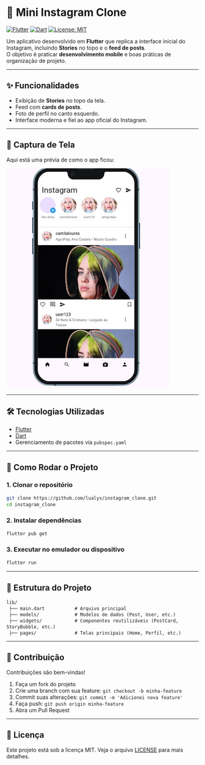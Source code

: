 # 📸 Mini Instagram Clone

[![Flutter](https://img.shields.io/badge/Flutter-02569B?logo=flutter&logoColor=white)](https://flutter.dev/)
[![Dart](https://img.shields.io/badge/Dart-0175C2?logo=dart&logoColor=white)](https://dart.dev/)
[![License: MIT](https://img.shields.io/badge/License-MIT-yellow.svg)](LICENSE)

Um aplicativo desenvolvido em **Flutter** que replica a interface inicial do Instagram, incluindo **Stories** no topo e o **feed de posts**.  
O objetivo é praticar **desenvolvimento mobile** e boas práticas de organização de projeto.

---

## ✨ Funcionalidades
- Exibição de **Stories** no topo da tela.  
- Feed com **cards de posts**.  
- Foto de perfil no canto esquerdo.  
- Interface moderna e fiel ao app oficial do Instagram.  

---

## 📱 Captura de Tela
Aqui está uma prévia de como o app ficou:  

![FOTO](https://github.com/lualys/instagram_clone/blob/main/assets/Demos.JPG)

---

## 🛠️ Tecnologias Utilizadas
- [Flutter](https://flutter.dev/)  
- [Dart](https://dart.dev/)  
- Gerenciamento de pacotes via `pubspec.yaml`  

---

## 🚀 Como Rodar o Projeto

### 1. Clonar o repositório
```bash
git clone https://github.com/lualys/instagram_clone.git
cd instagram_clone
````

### 2. Instalar dependências

```bash
flutter pub get
```

### 3. Executar no emulador ou dispositivo

```bash
flutter run
```

---

## 📂 Estrutura do Projeto

```
lib/
 ├── main.dart           # Arquivo principal
 ├── models/             # Modelos de dados (Post, User, etc.)
 ├── widgets/            # Componentes reutilizáveis (PostCard, StoryBubble, etc.)
 ├── pages/              # Telas principais (Home, Perfil, etc.)
```

---

## 🤝 Contribuição

Contribuições são bem-vindas!

1. Faça um fork do projeto
2. Crie uma branch com sua feature: `git checkout -b minha-feature`
3. Commit suas alterações: `git commit -m 'Adicionei nova feature'`
4. Faça push: `git push origin minha-feature`
5. Abra um Pull Request

---

## 📄 Licença

Este projeto está sob a licença MIT. Veja o arquivo [LICENSE](LICENSE) para mais detalhes.

```

